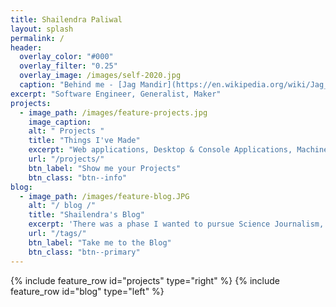 ```yaml
---
title: Shailendra Paliwal
layout: splash
permalink: /
header:
  overlay_color: "#000"
  overlay_filter: "0.25"
  overlay_image: /images/self-2020.jpg
  caption: "Behind me - [Jag Mandir](https://en.wikipedia.org/wiki/Jag_Mandir), Lake Pichola at Udaipur"
excerpt: "Software Engineer, Generalist, Maker"
projects:
  - image_path: /images/feature-projects.jpg
    image_caption: 
    alt: " Projects "
    title: "Things I've Made"
    excerpt: "Web applications, Desktop & Console Applications, Machine Vision tools, Electronics and a brief stint with Graphic Design. Take a look at everyting I've made"
    url: "/projects/"
    btn_label: "Show me your Projects"
    btn_class: "btn--info"
blog:
  - image_path: /images/feature-blog.JPG
    alt: "/ blog /"
    title: "Shailendra's Blog"
    excerpt: 'There was a phase I wanted to pursue Science Journalism, then there was a time I was learning about Data Science, then I was involved in rebuilding some old systems & wrote about my pain points. This is where everything goes.'
    url: "/tags/"
    btn_label: "Take me to the Blog"
    btn_class: "btn--primary"
---
```


{% include feature_row id="projects" type="right" %}
{% include feature_row id="blog" type="left" %}